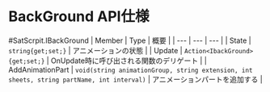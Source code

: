 # BackGround API仕様
#SatScrpit.IBackGround
| Member | Type | 概要 |
| --- | --- | --- |
| State | ```string{get;set;}``` | アニメーションの状態 |
| Update | ```Action<IbackGround>{get;set;}``` | OnUpdate時に呼び出される関数のデリゲート |
| AddAnimationPart | ```void(string animationGroup, string extension, int sheets, string partName, int interval)``` | アニメーションパートを追加する |